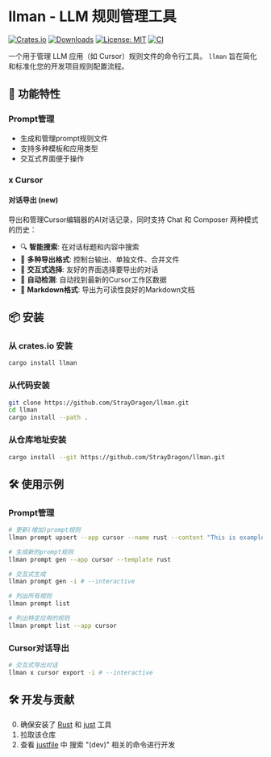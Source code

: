 # llman - LLM 规则管理工具

[![Crates.io](https://img.shields.io/crates/v/llman?style=flat-square)](https://crates.io/crates/llman)
[![Downloads](https://img.shields.io/crates/d/llman?style=flat-square)](https://crates.io/crates/llman)
[![License: MIT](https://img.shields.io/badge/License-MIT-yellow.svg?style=flat-square)](https://github.com/StrayDragon/llman/blob/main/LICENSE)
[![CI](https://github.com/StrayDragon/llman/actions/workflows/ci.yaml/badge.svg)](https://github.com/StrayDragon/llman/actions/workflows/ci.yaml)


一个用于管理 LLM 应用（如 Cursor）规则文件的命令行工具。 `llman` 旨在简化和标准化您的开发项目规则配置流程。

## 🌟 功能特性

### Prompt管理
- 生成和管理prompt规则文件
- 支持多种模板和应用类型
- 交互式界面便于操作

### x Cursor

#### 对话导出 (new)
导出和管理Cursor编辑器的AI对话记录，同时支持 Chat 和 Composer 两种模式的历史：

- 🔍 **智能搜索**: 在对话标题和内容中搜索
- 📝 **多种导出格式**: 控制台输出、单独文件、合并文件
- 🎯 **交互式选择**: 友好的界面选择要导出的对话
- 📁 **自动检测**: 自动找到最新的Cursor工作区数据
- 💾 **Markdown格式**: 导出为可读性良好的Markdown文档

## 📦 安装

### 从 crates.io 安装

```bash
cargo install llman
```

### 从代码安装

```bash
git clone https://github.com/StrayDragon/llman.git
cd llman
cargo install --path .
```

### 从仓库地址安装

```bash
cargo install --git https://github.com/StrayDragon/llman.git
```

## 🛠️ 使用示例

### Prompt管理

```bash
# 更新(增加)prompt规则
llman prompt upsert --app cursor --name rust --content "This is example rules of rust"

# 生成新的prompt规则
llman prompt gen --app cursor --template rust

# 交互式生成
llman prompt gen -i # --interactive

# 列出所有规则
llman prompt list

# 列出特定应用的规则
llman prompt list --app cursor
```

### Cursor对话导出

```bash
# 交互式导出对话
llman x cursor export -i # --interactive
```


## 🛠️ 开发与贡献

0. 确保安装了 [Rust](https://www.rust-lang.org) 和 [just](https://github.com/casey/just) 工具
1. 拉取该仓库
2. 查看 [justfile](./justfile) 中 搜索 "(dev)" 相关的命令进行开发
